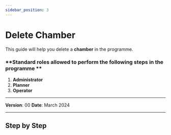 ```yaml
---
sidebar_position: 3
---
```


# Delete Chamber

This guide will help you delete a **chamber** in the programme.

### **Standard roles allowed to perform the following steps in the programme **

1.	**Administrator**
2.  **Planner**
3. **Operator**

------------

**Version**: 00
**Date**: March 2024

------------
## **Step by Step**